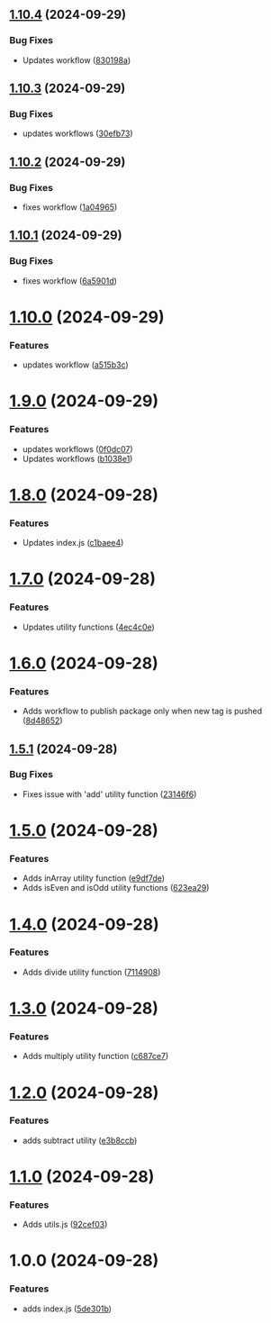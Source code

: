 ## [1.10.4](https://github.com/alan-eicker/gh-package-demo/compare/v1.10.3...v1.10.4) (2024-09-29)


### Bug Fixes

* Updates workflow ([830198a](https://github.com/alan-eicker/gh-package-demo/commit/830198a53d2344027c20a7a514b81c6e4c0ebbdd))

## [1.10.3](https://github.com/alan-eicker/gh-package-demo/compare/v1.10.2...v1.10.3) (2024-09-29)


### Bug Fixes

* updates workflows ([30efb73](https://github.com/alan-eicker/gh-package-demo/commit/30efb7387a90b1854ef66eb48756611c2813f63c))

## [1.10.2](https://github.com/alan-eicker/gh-package-demo/compare/v1.10.1...v1.10.2) (2024-09-29)


### Bug Fixes

* fixes workflow ([1a04965](https://github.com/alan-eicker/gh-package-demo/commit/1a049652294c54de33ee7841d5ba5abb16698b9f))

## [1.10.1](https://github.com/alan-eicker/gh-package-demo/compare/v1.10.0...v1.10.1) (2024-09-29)


### Bug Fixes

* fixes workflow ([6a5901d](https://github.com/alan-eicker/gh-package-demo/commit/6a5901dd974812508258e4ad402099a4cc531844))

# [1.10.0](https://github.com/alan-eicker/gh-package-demo/compare/v1.9.0...v1.10.0) (2024-09-29)


### Features

* updates workflow ([a515b3c](https://github.com/alan-eicker/gh-package-demo/commit/a515b3c5a8e49d6aea231083627bdb8452cfd107))

# [1.9.0](https://github.com/alan-eicker/gh-package-demo/compare/v1.8.0...v1.9.0) (2024-09-29)


### Features

* updates workflows ([0f0dc07](https://github.com/alan-eicker/gh-package-demo/commit/0f0dc07328a1284a59ba044aa848299e24808bdb))
* Updates workflows ([b1038e1](https://github.com/alan-eicker/gh-package-demo/commit/b1038e12e7a70e1dc257e6e63197e32a56a7ceda))

# [1.8.0](https://github.com/alan-eicker/gh-package-demo/compare/v1.7.0...v1.8.0) (2024-09-28)


### Features

* Updates index.js ([c1baee4](https://github.com/alan-eicker/gh-package-demo/commit/c1baee42bd31986c0f309ecdb2f1daefca004334))

# [1.7.0](https://github.com/alan-eicker/gh-package-demo/compare/v1.6.0...v1.7.0) (2024-09-28)


### Features

* Updates utility functions ([4ec4c0e](https://github.com/alan-eicker/gh-package-demo/commit/4ec4c0ea73a91ba3a5ad2f23a1f090b8390a031a))

# [1.6.0](https://github.com/alan-eicker/gh-package-demo/compare/v1.5.1...v1.6.0) (2024-09-28)


### Features

* Adds workflow to publish package only when new tag is pushed ([8d48652](https://github.com/alan-eicker/gh-package-demo/commit/8d486529172a78826ce14a40e56c9faa76e5fe87))

## [1.5.1](https://github.com/alan-eicker/gh-package-demo/compare/v1.5.0...v1.5.1) (2024-09-28)


### Bug Fixes

* Fixes issue with 'add' utility function ([23146f6](https://github.com/alan-eicker/gh-package-demo/commit/23146f631dab8f0f5364acb460b298309dddb618))

# [1.5.0](https://github.com/alan-eicker/gh-package-demo/compare/v1.4.0...v1.5.0) (2024-09-28)


### Features

* Adds inArray utility function ([e9df7de](https://github.com/alan-eicker/gh-package-demo/commit/e9df7de05db5f29c26b233032ad2db313ce90b41))
* Adds isEven and isOdd utility functions ([623ea29](https://github.com/alan-eicker/gh-package-demo/commit/623ea291a02d1bab5882dbdd4172a60c7ec88067))

# [1.4.0](https://github.com/alan-eicker/gh-package-demo/compare/v1.3.0...v1.4.0) (2024-09-28)


### Features

* Adds divide utility function ([7114908](https://github.com/alan-eicker/gh-package-demo/commit/7114908b6f074f12eaabfdbfe1d5021c0e60211a))

# [1.3.0](https://github.com/alan-eicker/gh-package-demo/compare/v1.2.1...v1.3.0) (2024-09-28)


### Features

* Adds multiply utility function ([c687ce7](https://github.com/alan-eicker/gh-package-demo/commit/c687ce7d47ff41524f12d9e7fd399ea4ff69d441))

# [1.2.0](https://github.com/alan-eicker/gh-package-demo/compare/v1.1.0...v1.2.0) (2024-09-28)


### Features

* adds subtract utility ([e3b8ccb](https://github.com/alan-eicker/gh-package-demo/commit/e3b8ccb7b6379942b97841c651aad8cea37d347a))

# [1.1.0](https://github.com/alan-eicker/gh-package-demo/compare/v1.0.0...v1.1.0) (2024-09-28)


### Features

* Adds utils.js ([92cef03](https://github.com/alan-eicker/gh-package-demo/commit/92cef030a40fcc8fd6f1269dc4994fd44454b4cd))

# 1.0.0 (2024-09-28)


### Features

* adds index.js ([5de301b](https://github.com/alan-eicker/gh-package-demo/commit/5de301bdc3cd7f6f77a460132815493eae522ba0))
